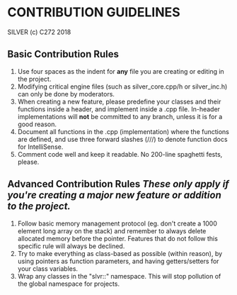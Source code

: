 # CONTRIBUTION GUIDELINES
SILVER (c) C272 2018

Basic Contribution Rules
---
1. Use four spaces as the indent for **any** file you are creating or editing in the project.
2. Modifying critical engine files (such as silver_core.cpp/h or silver_inc.h) can only be done by moderators.
3. When creating a new feature, please predefine your classes and their functions inside a header, and implement inside a .cpp file. In-header implementations will **not** be committed to any branch, unless it is for a good reason.
4. Document all functions in the .cpp (implementation) where the functions are defined, and use three forward slashes (///) to denote function docs for IntelliSense.
5. Comment code well and keep it readable. No 200-line spaghetti fests, please.

Advanced Contribution Rules
*These only apply if you're creating a major new feature or addition to the project.*
---
1. Follow basic memory management protocol (eg. don't create a 1000 element long array on the stack) and remember to always delete allocated memory before the pointer. Features that do not follow this specific rule will always be declined.
2. Try to make everything as class-based as possible (within reason), by using pointers as function parameters, and having getters/setters for your class variables.
3. Wrap any classes in the "slvr::" namespace. This will stop pollution of the global namespace for projects.
